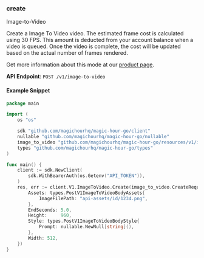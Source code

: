 ### create <a name="create"></a>

Image-to-Video

Create a Image To Video video. The estimated frame cost is calculated using 30 FPS. This amount is deducted from your account balance when a video is queued. Once the video is complete, the cost will be updated based on the actual number of frames rendered.

Get more information about this mode at our [product page](/products/image-to-video).

**API Endpoint**: `POST /v1/image-to-video`

#### Example Snippet

```go
package main

import (
	os "os"

	sdk "github.com/magichourhq/magic-hour-go/client"
	nullable "github.com/magichourhq/magic-hour-go/nullable"
	image_to_video "github.com/magichourhq/magic-hour-go/resources/v1/image_to_video"
	types "github.com/magichourhq/magic-hour-go/types"
)

func main() {
	client := sdk.NewClient(
		sdk.WithBearerAuth(os.Getenv("API_TOKEN")),
	)
	res, err := client.V1.ImageToVideo.Create(image_to_video.CreateRequest{
		Assets: types.PostV1ImageToVideoBodyAssets{
			ImageFilePath: "api-assets/id/1234.png",
		},
		EndSeconds: 5.0,
		Height:     960,
		Style: types.PostV1ImageToVideoBodyStyle{
			Prompt: nullable.NewNull[string](),
		},
		Width: 512,
	})
}

```
